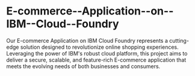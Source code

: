 # E-commerce--Application--on--IBM--Cloud--Foundry
Our E-commerce Application on IBM Cloud Foundry represents a cutting-edge solution designed to revolutionize online shopping experiences. Leveraging the power of IBM's robust cloud platform, this project aims to deliver a secure, scalable, and feature-rich E-commerce application that meets the evolving needs of both businesses and consumers.

